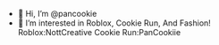 - 👋 Hi, I’m @pancookie
- 👀 I’m interested in Roblox, Cookie Run, And Fashion!
Roblox:NottCreative
Cookie Run:PanCookiie
